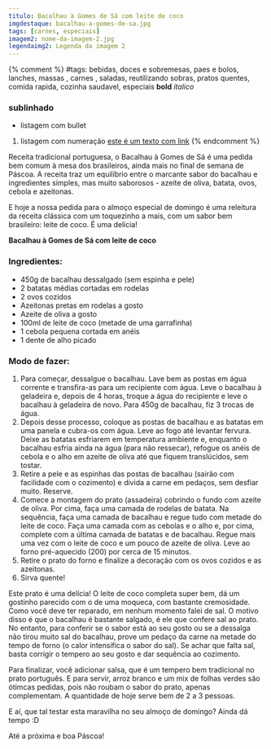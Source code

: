 ```yaml
---
titulo: Bacalhau à Gomes de Sá com leite de coco
imgdestaque: bacalhau-a-gomes-de-sa.jpg
tags: [carnes, especiais]
imagem2: nome-da-imagem-2.jpg
legendaimg2: Legenda da imagem 2
---
```

{% comment %}
#tags: bebidas, doces e sobremesas, paes e bolos, lanches, massas , carnes , saladas, reutilizando sobras, pratos quentes, comida rapida, cozinha saudavel, especiais
**bold**
*italico*
### sublinhado
* listagem com bullet
1. listagem com numeração
[este é um texto com link](https://www.enderecodolink.com)
{% endcomment %}

Receita tradicional portuguesa, o Bacalhau à Gomes de Sá é uma pedida bem comum à mesa dos brasileiros, ainda mais no final de semana de Páscoa. A receita traz um equilíbrio entre o marcante sabor do bacalhau e ingredientes simples, mas muito saborosos - azeite de oliva, batata, ovos, cebola e azeitonas. 

E hoje a nossa pedida para o almoço especial de domingo é uma releitura da receita clássica com um toquezinho a mais, com um sabor bem brasileiro: leite de coco. É uma delícia!

**Bacalhau à Gomes de Sá com leite de coco**

### Ingredientes:

* 450g de bacalhau dessalgado (sem espinha e pele)
* 2 batatas médias cortadas em rodelas
* 2 ovos cozidos
* Azeitonas pretas em rodelas a gosto
* Azeite de oliva a gosto
* 100ml de leite de coco (metade de uma garrafinha)
* 1 cebola pequena cortada em anéis
* 1 dente de alho picado

### Modo de fazer:

1. Para começar, dessalgue o bacalhau. Lave bem as postas em água corrente e transfira-as para um recipiente com água. Leve o bacalhau à geladeira e, depois de 4 horas, troque a água do recipiente e leve o bacalhau à geladeira de novo. Para 450g de bacalhau, fiz 3 trocas de água.
2. Depois desse processo, coloque as postas de bacalhau e as batatas em uma panela e cubra-os com água. Leve ao fogo até levantar fervura. Deixe as batatas esfriarem em temperatura ambiente e, enquanto o bacalhau esfria ainda na água (para não ressecar), refogue os anéis de cebola e o alho em azeite de oliva até que fiquem translúcidos, sem tostar. 
3. Retire a pele e as espinhas das postas de bacalhau (sairão com facilidade com o cozimento) e divida a carne em pedaços, sem desfiar muito. Reserve. 
4. Comece a montagem do prato (assadeira) cobrindo o fundo com azeite de oliva. Por cima, faça uma camada de rodelas de batata. Na sequência, faça uma camada de bacalhau e regue tudo com metade do leite de coco. Faça uma camada com as cebolas e o alho e, por cima, complete com a última camada de batatas e de bacalhau. Regue mais uma vez com o leite de coco e um pouco de azeite de oliva. Leve ao forno pré-aquecido (200) por cerca de 15 minutos. 
5. Retire o prato do forno e finalize a decoração com os ovos cozidos e as azeitonas.
6. Sirva quente!

Este prato é uma delícia! O leite de coco completa super bem, dá um gostinho parecido com o de uma moqueca, com bastante cremosidade. Como você deve ter reparado, em nenhum momento falei de sal. O motivo disso é que o bacalhau é bastante salgado, é ele que confere sal ao prato. No entanto, para conferir se o sabor está ao seu gosto ou se a dessalga não tirou muito sal do bacalhau, prove um pedaço da carne na metade do tempo de forno (o calor intensifica o sabor do sal). Se achar que falta sal, basta corrigir o tempero ao seu gosto e dar sequência ao cozimento. 

Para finalizar, você adicionar salsa, que é um tempero bem tradicional no prato português. E para servir, arroz branco e um mix de folhas verdes são ótimcas pedidas, pois não roubam o sabor do prato, apenas complementam. A quantidade de hoje serve bem de 2 a 3 pessoas. 

E aí, que tal testar esta maravilha no seu almoço de domingo? Ainda dá tempo :D

Até a próxima e boa Páscoa!